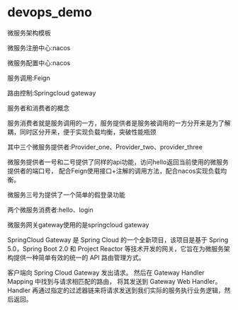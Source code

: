 # devops_demo

微服务架构模板

微服务注册中心:nacos

微服务配置中心:nacos

服务调用:Feign

路由控制:Springcloud gateway

服务者和消费者的概念

服务消费者就是服务调用的一方，服务提供者是服务被调用的一方分开来是为了解耦，同时区分开来，便于实现负载均衡，突破性能瓶颈

其中三个微服务提供者:Provider_one、Provider_two、provider_three

微服务提供者一号和二号提供了同样的api功能，访问hello返回当前使用的微服务提供者的端口号，
配合Feign使用接口+注解的调用方法，配合nacos实现负载均衡。

微服务三号为提供了一个简单的假登录功能

两个微服务消费者:hello、login


微服务网关gateway使用的是springcloud gateway

SpringCloud Gateway 是 Spring Cloud 的一个全新项目，该项目是基于 Spring 5.0，Spring Boot 2.0 和 Project Reactor 等技术开发的网关，它旨在为微服务架构提供一种简单有效的统一的 API 路由管理方式。

客户端向 Spring Cloud Gateway 发出请求。
然后在 Gateway Handler Mapping 中找到与请求相匹配的路由，
将其发送到 Gateway Web Handler。Handler 再通过指定的过滤器链来将请求发送到我们实际的服务执行业务逻辑，然后返回。






